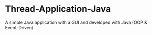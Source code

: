 # Thread-Application-Java
A simple Java application with a GUI and developed with Java (OOP & Event-Driven)
